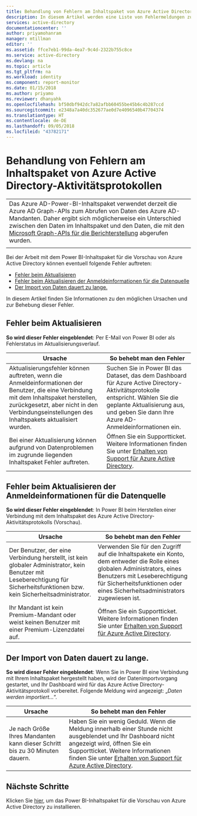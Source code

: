 ```yaml
---
title: Behandlung von Fehlern am Inhaltspaket von Azure Active Directory-Aktivitätsprotokollen | Microsoft-Dokumentation
description: In diesem Artikel werden eine Liste von Fehlermeldungen zum Inhaltspaket von Azure Active Directory-Aktivitätsprotokollen und die Schritte aufgeführt, um diese zu beheben.
services: active-directory
documentationcenter: ''
author: priyamohanram
manager: mtillman
editor: ''
ms.assetid: ffce7eb1-99da-4ea7-9c4d-2322b755c8ce
ms.service: active-directory
ms.devlang: na
ms.topic: article
ms.tgt_pltfrm: na
ms.workload: identity
ms.component: report-monitor
ms.date: 01/15/2018
ms.author: priyamo
ms.reviewer: dhanyahk
ms.openlocfilehash: bf50dbf942dc7a82afbb60455be45b6c4b287ccd
ms.sourcegitcommit: e2348a7a40dc352677ae0d7e4096540b47704374
ms.translationtype: HT
ms.contentlocale: de-DE
ms.lasthandoff: 09/05/2018
ms.locfileid: "43782171"
---
```

# <a name="troubleshooting-azure-active-directory-activity-logs-content-pack-errors"></a>Behandlung von Fehlern am Inhaltspaket von Azure Active Directory-Aktivitätsprotokollen 

|  |
|--|
|Das Azure AD-Power-BI-Inhaltspaket verwendet derzeit die Azure AD Graph-APIs zum Abrufen von Daten des Azure AD-Mandanten. Daher ergibt sich möglicherweise ein Unterschied zwischen den Daten im Inhaltspaket und den Daten, die mit den [Microsoft Graph-APIs für die Berichterstellung](concept-reporting-api.md) abgerufen wurden. |
|  |

Bei der Arbeit mit dem Power BI-Inhaltspaket für die Vorschau von Azure Active Directory können eventuell folgende Fehler auftreten: 

- [Fehler beim Aktualisieren](troubleshoot-content-pack.md#refresh-failed) 
- [Fehler beim Aktualisieren der Anmeldeinformationen für die Datenquelle](troubleshoot-content-pack.md#failed-to-update-data-source-credentials) 
- [Der Import von Daten dauert zu lange.](troubleshoot-content-pack.md#importing-of-data-is-taking-too-long) 
 
In diesem Artikel finden Sie Informationen zu den möglichen Ursachen und zur Behebung dieser Fehler.
 
## <a name="refresh-failed"></a>Fehler beim Aktualisieren 
 
**So wird dieser Fehler eingeblendet**: Per E-Mail von Power BI oder als Fehlerstatus im Aktualisierungsverlauf. 


| Ursache | So behebt man den Fehler |
| ---   | ---        |
| Aktualisierungsfehler können auftreten, wenn die Anmeldeinformationen der Benutzer, die eine Verbindung mit dem Inhaltspaket herstellen, zurückgesetzt, aber nicht in den Verbindungseinstellungen des Inhaltspakets aktualisiert wurden. | Suchen Sie in Power BI das Dataset, das dem Dashboard für Azure Active Directory-Aktivitätsprotokolle entspricht. Wählen Sie die geplante Aktualisierung aus, und geben Sie dann Ihre Azure AD-Anmeldeinformationen ein. |
| Bei einer Aktualisierung können aufgrund von Datenproblemen im zugrunde liegenden Inhaltspaket Fehler auftreten. | Öffnen Sie ein Supportticket. Weitere Informationen finden Sie unter [Erhalten von Support für Azure Active Directory](../fundamentals/active-directory-troubleshooting-support-howto.md).|
 
 
## <a name="failed-to-update-data-source-credentials"></a>Fehler beim Aktualisieren der Anmeldeinformationen für die Datenquelle 
 
**So wird dieser Fehler eingeblendet**: In Power BI beim Herstellen einer Verbindung mit dem Inhaltspaket des Azure Active Directory-Aktivitätsprotokolls (Vorschau). 

| Ursache | So behebt man den Fehler |
| ---   | ---        |
| Der Benutzer, der eine Verbindung herstellt, ist kein globaler Administrator, kein Benutzer mit Leseberechtigung für Sicherheitsfunktionen bzw. kein Sicherheitsadministrator. | Verwenden Sie für den Zugriff auf die Inhaltspakete ein Konto, dem entweder die Rolle eines globalen Administrators, eines Benutzers mit Leseberechtigung für Sicherheitsfunktionen oder eines Sicherheitsadministrators zugewiesen ist. |
| Ihr Mandant ist kein Premium-Mandant oder weist keinen Benutzer mit einer Premium-Lizenzdatei auf. | Öffnen Sie ein Supportticket. Weitere Informationen finden Sie unter [Erhalten von Support für Azure Active Directory](../fundamentals/active-directory-troubleshooting-support-howto.md).|
 

 

## <a name="importing-of-data-is-taking-too-long"></a>Der Import von Daten dauert zu lange. 
 
**So wird dieser Fehler eingeblendet**: Wenn Sie in Power BI eine Verbindung mit Ihrem Inhaltspaket hergestellt haben, wird der Datenimportvorgang gestartet, und Ihr Dashboard wird für das Azure Active Directory-Aktivitätsprotokoll vorbereitet. Folgende Meldung wird angezeigt: „*Daten werden importiert...*“.  

| Ursache | So behebt man den Fehler |
| ---   | ---        |
| Je nach Größe Ihres Mandanten kann dieser Schritt bis zu 30 Minuten dauern. | Haben Sie ein wenig Geduld. Wenn die Meldung innerhalb einer Stunde nicht ausgeblendet und Ihr Dashboard nicht angezeigt wird, öffnen Sie ein Supportticket. Weitere Informationen finden Sie unter [Erhalten von Support für Azure Active Directory](../fundamentals/active-directory-troubleshooting-support-howto.md).|

## <a name="next-steps"></a>Nächste Schritte

Klicken Sie [hier](https://powerbi.microsoft.com/blog/azure-active-directory-meets-power-bi/), um das Power BI-Inhaltspaket für die Vorschau von Azure Active Directory zu installieren.


